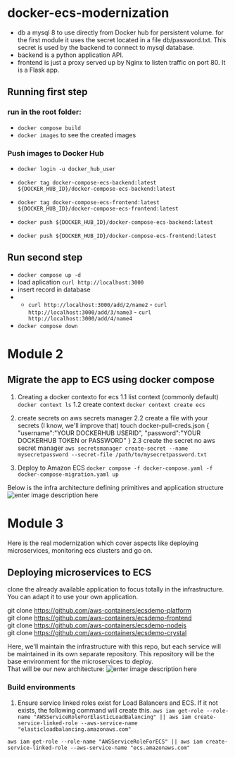 # docker-ecs-modernization

- db a mysql 8 to use directly from Docker hub for persistent volume. for the first module it uses the secret located in a file db/password.txt. This secret is used by the backend to connect to mysql database.
- backend is a python application API.
- frontend is just a proxy served up by Nginx to listen traffic on port 80. It is a Flask app.


## Running first step
### run in the root folder:
- `docker compose build`
- `docker images` to see the created images 


### Push images to Docker Hub
- `docker login -u docker_hub_user`
- `docker tag docker-compose-ecs-backend:latest ${DOCKER_HUB_ID}/docker-compose-ecs-backend:latest`
- `docker tag docker-compose-ecs-frontend:latest ${DOCKER_HUB_ID}/docker-compose-ecs-frontend:latest`

- `docker push ${DOCKER_HUB_ID}/docker-compose-ecs-backend:latest`
- `docker push ${DOCKER_HUB_ID}/docker-compose-ecs-frontend:latest`

## Run second step

- `docker compose up -d`
- load aplication `curl http://localhost:3000` 
- insert record in database 
- - `curl http://localhost:3000/add/2/name2` - `curl http://localhost:3000/add/3/name3` - `curl http://localhost:3000/add/4/name4`
- `docker compose down`

# Module 2
## Migrate the app to ECS using docker compose

1. Creating a docker contexto for ecs
1.1 list context (commonly default)
`docker context ls`
1.2 create context
`docker context create ecs`
2. create secrets on aws secrets manager
2.2 create a file with your secrets (I know, we'll improve that)
touch docker-pull-creds.json
{
   "username":"YOUR DOCKERHUB USERID",
   "password":"YOUR DOCKERHUB TOKEN or PASSWORD"
}
2.3 create the secret no aws secret manager
`aws secretsmanager create-secret --name mysecretpassword --secret-file /path/to/mysecretpassword.txt`

3. Deploy to Amazon ECS
`docker compose -f docker-compose.yaml -f docker-compose-migration.yaml up`

Below is the infra architecture defining primitives and application structure
![enter image description here](https://docker.awsworkshop.io/images/application-on-aws.png)

# Module 3
Here is the real modernization which cover aspects like deploying microservices, monitoring ecs clusters and go on.

## Deploying microservices to ECS
clone the already available application to focus totally in the infrastructure. You can adapt it to use your own application.

git clone https://github.com/aws-containers/ecsdemo-platform <br>
git clone https://github.com/aws-containers/ecsdemo-frontend <br>
git clone https://github.com/aws-containers/ecsdemo-nodejs <br>
git clone https://github.com/aws-containers/ecsdemo-crystal <br>

Here, we'll maintain the infrastructure with this repo, but each service will be maintained in its own separate repository. This repository will be the base environment for the microservices to deploy. <br>
That will be our new architecture:
![enter image description here](https://ecsworkshop.com/images/mu-topology-vpc.png)

### Build environments
1. Ensure service linked roles exist for Load Balancers and ECS. If it not exists, the following command will create this.
`aws iam get-role --role-name "AWSServiceRoleForElasticLoadBalancing" || aws iam create-service-linked-role --aws-service-name "elasticloadbalancing.amazonaws.com"`

`aws iam get-role --role-name "AWSServiceRoleForECS" || aws iam create-service-linked-role --aws-service-name "ecs.amazonaws.com"`

